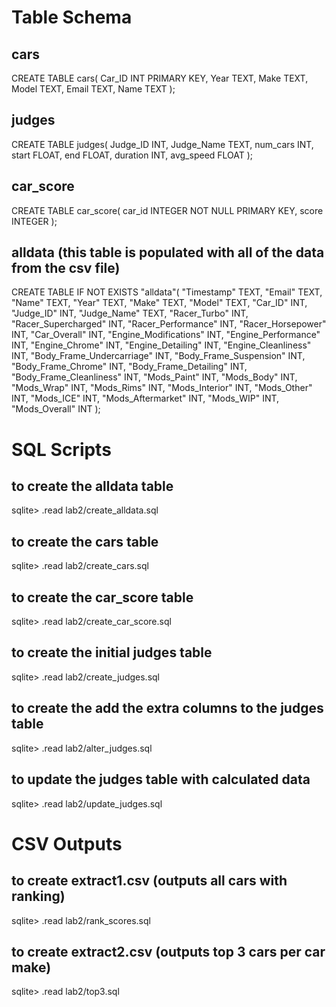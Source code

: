 # Table Schema

## cars
CREATE TABLE cars(
    Car_ID INT PRIMARY KEY,
    Year TEXT,
    Make TEXT,
    Model TEXT,
    Email TEXT,
    Name TEXT
);

## judges
CREATE TABLE judges(
    Judge_ID INT,
    Judge_Name TEXT, 
    num_cars INT, 
    start FLOAT, 
    end FLOAT, 
    duration INT, 
    avg_speed FLOAT
);

## car_score
CREATE TABLE car_score(
    car_id INTEGER NOT NULL PRIMARY KEY,
    score INTEGER
);

## alldata (this table is populated with all of the data from the csv file)
CREATE TABLE IF NOT EXISTS "alldata"(
  "Timestamp" TEXT,
  "Email" TEXT,
  "Name" TEXT,
  "Year" TEXT,
  "Make" TEXT,
  "Model" TEXT,
  "Car_ID" INT,
  "Judge_ID" INT,
  "Judge_Name" TEXT,
  "Racer_Turbo" INT,
  "Racer_Supercharged" INT,
  "Racer_Performance" INT,
  "Racer_Horsepower" INT,
  "Car_Overall" INT,
  "Engine_Modifications" INT,
  "Engine_Performance" INT,
  "Engine_Chrome" INT,
  "Engine_Detailing" INT,
  "Engine_Cleanliness" INT,
  "Body_Frame_Undercarriage" INT,
  "Body_Frame_Suspension" INT,
  "Body_Frame_Chrome" INT,
  "Body_Frame_Detailing" INT,
  "Body_Frame_Cleanliness" INT,
  "Mods_Paint" INT,
  "Mods_Body" INT,
  "Mods_Wrap" INT,
  "Mods_Rims" INT,
  "Mods_Interior" INT,
  "Mods_Other" INT,
  "Mods_ICE" INT,
  "Mods_Aftermarket" INT,
  "Mods_WIP" INT,
  "Mods_Overall" INT
);

# SQL Scripts

## to create the alldata table
sqlite> .read lab2/create_alldata.sql

## to create the cars table
sqlite> .read lab2/create_cars.sql

## to create the car_score table
sqlite> .read lab2/create_car_score.sql

## to create the initial judges table
sqlite> .read lab2/create_judges.sql

## to create the add the extra columns to the judges table
sqlite> .read lab2/alter_judges.sql

## to update the judges table with calculated data
sqlite> .read lab2/update_judges.sql

# CSV Outputs

## to create extract1.csv (outputs all cars with ranking)
sqlite> .read lab2/rank_scores.sql

## to create extract2.csv (outputs top 3 cars per car make)
sqlite> .read lab2/top3.sql